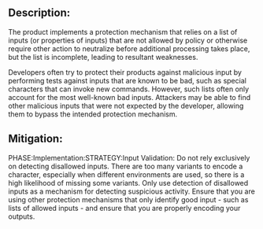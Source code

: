 ## Description:

The product implements a protection mechanism that relies on a list of inputs (or properties of inputs) that are not allowed by policy or otherwise require other action to neutralize before additional processing takes place, but the list is incomplete, leading to resultant weaknesses.

Developers often try to protect their products against malicious input by performing tests against inputs that are known to be bad, such as special characters that can invoke new commands. However, such lists often only account for the most well-known bad inputs. Attackers may be able to find other malicious inputs that were not expected by the developer, allowing them to bypass the intended protection mechanism.

## Mitigation:


PHASE:Implementation:STRATEGY:Input Validation:
Do not rely exclusively on detecting disallowed inputs. There are too many variants to encode a character, especially when different environments are used, so there is a high likelihood of missing some variants. Only use detection of disallowed inputs as a mechanism for detecting suspicious activity. Ensure that you are using other protection mechanisms that only identify good input - such as lists of allowed inputs - and ensure that you are properly encoding your outputs.

